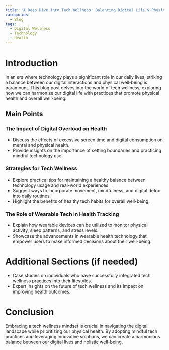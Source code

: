 ```yaml
---
title: "A Deep Dive into Tech Wellness: Balancing Digital Life & Physical Health"
categories:
  - Blog
tags:
  - Digital Wellness
  - Technology
  - Health
---
```


# Introduction
In an era where technology plays a significant role in our daily lives, striking a balance between our digital interactions and physical well-being is paramount. This blog post delves into the world of tech wellness, exploring how we can harmonize our digital life with practices that promote physical health and overall well-being.

## Main Points
### The Impact of Digital Overload on Health
- Discuss the effects of excessive screen time and digital consumption on mental and physical health.
- Provide insights on the importance of setting boundaries and practicing mindful technology use.

### Strategies for Tech Wellness
- Explore practical tips for maintaining a healthy balance between technology usage and real-world experiences.
- Suggest ways to incorporate movement, mindfulness, and digital detox into daily routines.
- Highlight the benefits of healthy tech habits for overall well-being.

### The Role of Wearable Tech in Health Tracking
- Explain how wearable devices can be utilized to monitor physical activity, sleep patterns, and stress levels.
- Showcase the advancements in wearable health technology that empower users to make informed decisions about their well-being.

# Additional Sections (if needed)
- Case studies on individuals who have successfully integrated tech wellness practices into their lifestyles.
- Expert insights on the future of tech wellness and its impact on improving health outcomes.

# Conclusion
Embracing a tech wellness mindset is crucial in navigating the digital landscape while prioritizing our physical health. By adopting mindful tech practices and leveraging innovative solutions, we can create a harmonious balance between our digital lives and holistic well-being.